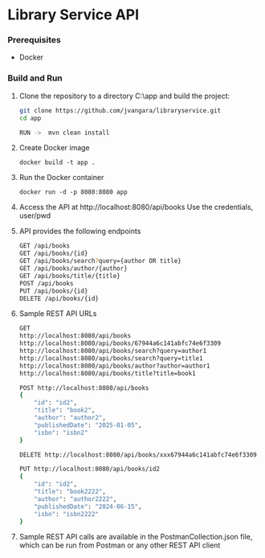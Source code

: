 # Library Service API

### Prerequisites
- Docker

### Build and Run

1. Clone the repository to a directory C:\app and build the project:
   ```sh
   git clone https://github.com/jvangara/libraryservice.git
   cd app
   
   RUN ->  mvn clean install 
   
2. Create Docker image
    ```
   docker build -t app .
   
3. Run the Docker container
    ```
   docker run -d -p 8080:8080 app

4. Access the API at http://localhost:8080/api/books
   Use the credentials, user/pwd

5. API provides the following endpoints 
    ```sh
    GET /api/books
    GET /api/books/{id}
    GET /api/books/search?query={author OR title}
    GET /api/books/author/{author}
    GET /api/books/title/{title}    
    POST /api/books
    PUT /api/books/{id}     
    DELETE /api/books/{id}
   
6. Sample REST API URLs
     ```sh 
    GET 
    http://localhost:8080/api/books
    http://localhost:8080/api/books/67944a6c141abfc74e6f3309
    http://localhost:8080/api/books/search?query=author1
    http://localhost:8080/api/books/search?query=title1
    http://localhost:8080/api/books/author?author=author1
    http://localhost:8080/api/books/title?title=book1
   
    POST http://localhost:8080/api/books
    {
         "id": "id2",
         "title": "book2",
         "author": "author2",
         "publishedDate": "2025-01-05",
         "isbn": "isbn2"
     }
   
    DELETE http://localhost:8080/api/books/xxx67944a6c141abfc74e6f3309
   
    PUT http://localhost:8080/api/books/id2
    {
         "id": "id2",
         "title": "book2222",
         "author": "author2222",
         "publishedDate": "2024-06-15",
         "isbn": "isbn2222"
     }
   
  7. Sample REST API calls are available in the PostmanCollection.json file, which can be run from Postman or any other REST API client 
       
